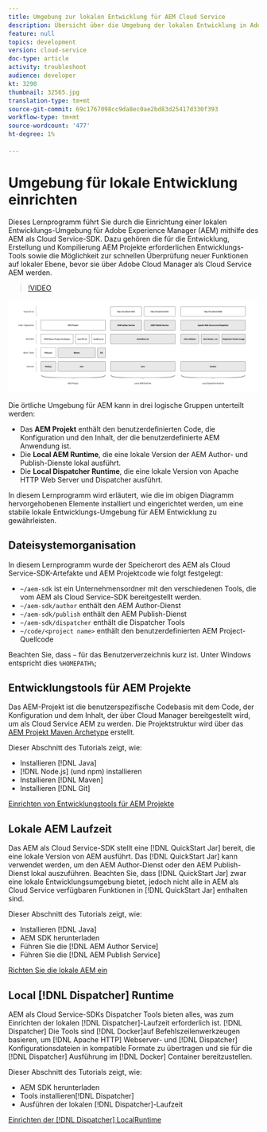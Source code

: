 ```yaml
---
title: Umgebung zur lokalen Entwicklung für AEM Cloud Service
description: Übersicht über die Umgebung der lokalen Entwicklung in Adobe Experience Manager (AEM).
feature: null
topics: development
version: cloud-service
doc-type: article
activity: troubleshoot
audience: developer
kt: 3290
thumbnail: 32565.jpg
translation-type: tm+mt
source-git-commit: 69c1767098cc9da8ec0ae2bd83d25417d330f393
workflow-type: tm+mt
source-wordcount: '477'
ht-degree: 1%

---
```



# Umgebung für lokale Entwicklung einrichten

Dieses Lernprogramm führt Sie durch die Einrichtung einer lokalen Entwicklungs-Umgebung für Adobe Experience Manager (AEM) mithilfe des AEM als Cloud Service-SDK. Dazu gehören die für die Entwicklung, Erstellung und Kompilierung AEM Projekte erforderlichen Entwicklungs-Tools sowie die Möglichkeit zur schnellen Überprüfung neuer Funktionen auf lokaler Ebene, bevor sie über Adobe Cloud Manager als Cloud Service AEM werden.

>[!VIDEO](https://video.tv.adobe.com/v/32565/?quality=12&learn=on)

![AEM als Cloud Service Local Development Umgebung Technology Stack](./assets/overview/aem-sdk-technology-stack.png)

Die örtliche Umgebung für AEM kann in drei logische Gruppen unterteilt werden:

+ Das __AEM Projekt__ enthält den benutzerdefinierten Code, die Konfiguration und den Inhalt, der die benutzerdefinierte AEM Anwendung ist.
+ Die __Local AEM Runtime__, die eine lokale Version der AEM Author- und Publish-Dienste lokal ausführt.
+ Die __Local Dispatcher Runtime__, die eine lokale Version von Apache HTTP Web Server und Dispatcher ausführt.

In diesem Lernprogramm wird erläutert, wie die im obigen Diagramm hervorgehobenen Elemente installiert und eingerichtet werden, um eine stabile lokale Entwicklungs-Umgebung für AEM Entwicklung zu gewährleisten.

## Dateisystemorganisation

In diesem Lernprogramm wurde der Speicherort des AEM als Cloud Service-SDK-Artefakte und AEM Projektcode wie folgt festgelegt:

+ `~/aem-sdk` ist ein Unternehmensordner mit den verschiedenen Tools, die vom AEM als Cloud Service-SDK bereitgestellt werden.
+ `~/aem-sdk/author` enthält den AEM Author-Dienst
+ `~/aem-sdk/publish` enthält den AEM Publish-Dienst
+ `~/aem-sdk/dispatcher` enthält die Dispatcher Tools
+ `~/code/<project name>` enthält den benutzerdefinierten AEM Project-Quellcode

Beachten Sie, dass `~` für das Benutzerverzeichnis kurz ist. Unter Windows entspricht dies `%HOMEPATH%`;

## Entwicklungstools für AEM Projekte

Das AEM-Projekt ist die benutzerspezifische Codebasis mit dem Code, der Konfiguration und dem Inhalt, der über Cloud Manager bereitgestellt wird, um als Cloud Service AEM zu werden. Die Projektstruktur wird über das [AEM Projekt Maven Archetype](https://github.com/adobe/aem-project-archetype) erstellt.

Dieser Abschnitt des Tutorials zeigt, wie:

+ Installieren [!DNL Java]
+ [!DNL Node.js] (und npm) installieren
+ Installieren [!DNL Maven]
+ Installieren [!DNL Git]

[Einrichten von Entwicklungstools für AEM Projekte](./development-tools.md)

## Lokale AEM Laufzeit

Das AEM als Cloud Service-SDK stellt eine [!DNL QuickStart Jar] bereit, die eine lokale Version von AEM ausführt. Das [!DNL QuickStart Jar] kann verwendet werden, um den AEM Author-Dienst oder den AEM Publish-Dienst lokal auszuführen. Beachten Sie, dass [!DNL QuickStart Jar] zwar eine lokale Entwicklungsumgebung bietet, jedoch nicht alle in AEM als Cloud Service verfügbaren Funktionen in [!DNL QuickStart Jar] enthalten sind.

Dieser Abschnitt des Tutorials zeigt, wie:

+ Installieren [!DNL Java]
+ AEM SDK herunterladen
+ Führen Sie die [!DNL AEM Author Service]
+ Führen Sie die [!DNL AEM Publish Service]

[Richten Sie die lokale AEM ein](./aem-runtime.md)

## Local [!DNL Dispatcher] Runtime

AEM als Cloud Service-SDKs Dispatcher Tools bieten alles, was zum Einrichten der lokalen [!DNL Dispatcher]-Laufzeit erforderlich ist. [!DNL Dispatcher] Die Tools sind  [!DNL Docker]auf Befehlszeilenwerkzeugen basieren, um  [!DNL Apache HTTP] Webserver- und  [!DNL Dispatcher] Konfigurationsdateien in kompatible Formate zu übertragen und sie für die  [!DNL Dispatcher] Ausführung im  [!DNL Docker] Container bereitzustellen.

Dieser Abschnitt des Tutorials zeigt, wie:

+ AEM SDK herunterladen
+ Tools installieren[!DNL Dispatcher]
+ Ausführen der lokalen [!DNL Dispatcher]-Laufzeit

[Einrichten der  [!DNL Dispatcher] LocalRuntime](./dispatcher-tools.md)
